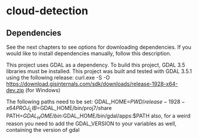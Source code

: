 # cloud-detection

## Dependencies

See the next chapters to see options for downloading dependencies. If you would like to install dependencies manually, follow this description.

This project uses GDAL as a dependency. To build this project, GDAL 3.5 libraries must be installed.
This project was built and tested with GDAL 3.5.1 using the following release:
curl.exe -S -O https://download.gisinternals.com/sdk/downloads/release-1928-x64-dev.zip (for Windows)

The following paths need to be set:
GDAL_HOME=$PWD/release-1928-x64
PROJ_LIB=$GDAL_HOME/bin/proj7/share
PATH=$GDAL_HOME/bin:$GDAL_HOME/bin/gdal/apps:$PATH
also, for a weird reason you need to add the GDAL_VERSION to your variables as well, containing the version of gdal
